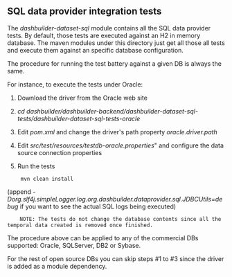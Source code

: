 SQL data provider integration tests
------------------------------------------

The *dashbuilder-dataset-sql* module contains all the SQL data provider tests. By default, those tests are executed
against an H2 in memory database. The maven modules under this directory just get all those all tests and execute them
against an specific database configuration.

The procedure for running the test battery against a given DB is always the same.

For instance, to execute the tests under Oracle:

1. Download the driver from the Oracle web site

2. *cd dashbuilder/dashbuilder-backend/dashbuilder-dataset-sql-tests/dashbuilder-dataset-sql-tests-oracle*

3. Edit *pom.xml* and change the driver's path property *oracle.driver.path*

4. Edit *src/test/resources/testdb-oracle.properties*" and configure the data source connection properties

5. Run the tests

        mvn clean install

  (append *-Dorg.slf4j.simpleLogger.log.org.dashbuilder.dataprovider.sql.JDBCUtils=debug*
   if you want to see the actual SQL logs being executed)

     
        NOTE: The tests do not change the database contents since all the temporal data created is removed once finished.


The procedure above can be applied to any of the commercial DBs supported: Oracle, SQLServer, DB2 or Sybase.

For the rest of open source DBs you can skip steps #1 to #3 since the driver is added as a module dependency.

